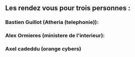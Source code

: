 ## Les rendez vous pour trois personnes  :


### Bastien Guillot (Atheria (telephonie)):










### Alex Ormieres (ministere de l'interieur):





### Axel cadeddu (orange cybers)
